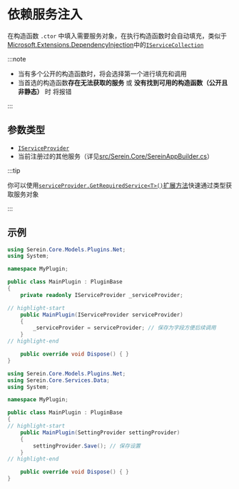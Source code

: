 # 依赖服务注入

在构造函数 `.ctor` 中填入需要服务对象，在执行构造函数时会自动填充，类似于[Microsoft.Extensions.DependencyInjection](https://learn.microsoft.com/zh-cn/dotnet/api/microsoft.extensions.dependencyinjection?view=net-8.0)中的[`IServiceCollection`](https://learn.microsoft.com/zh-cn/dotnet/api/microsoft.extensions.dependencyinjection.iservicecollection?view=net-8.0)

:::note

- 当有多个公开的构造函数时，将会选择第一个进行填充和调用
- 当首选的构造函数**存在无法获取的服务** 或 **没有找到可用的构造函数（公开且非静态）** 时 将报错

:::

## 参数类型

- [`IServiceProvider`](https://learn.microsoft.com/zh-cn/dotnet/api/system.iserviceprovider?view=net-8.0)
- 当前注册过的其他服务（详见[src/Serein.Core/SereinAppBuilder.cs](https://github.com/SereinDev/Serein/blob/main/src/Serein.Core/SereinAppBuilder.cs)）

:::tip

你可以使用[`serviceProvider.GetRequiredService<T>()`扩展方法](https://learn.microsoft.com/zh-cn/dotnet/api/microsoft.extensions.dependencyinjection.serviceproviderserviceextensions.getrequiredservice?view=net-8.0)快速通过类型获取服务对象

:::

## 示例

```cs
using Serein.Core.Models.Plugins.Net;
using System;

namespace MyPlugin;

public class MainPlugin : PluginBase
{
    private readonly IServiceProvider _serviceProvider;

// highlight-start
    public MainPlugin(IServiceProvider serviceProvider)
    {
        _serviceProvider = serviceProvider; // 保存为字段方便后续调用
    }
// highlight-end

    public override void Dispose() { }
}
```

```cs
using Serein.Core.Models.Plugins.Net;
using Serein.Core.Services.Data;
using System;

namespace MyPlugin;

public class MainPlugin : PluginBase
{
// highlight-start
    public MainPlugin(SettingProvider settingProvider)
    {
        settingProvider.Save(); // 保存设置
    }
// highlight-end

    public override void Dispose() { }
}
```
